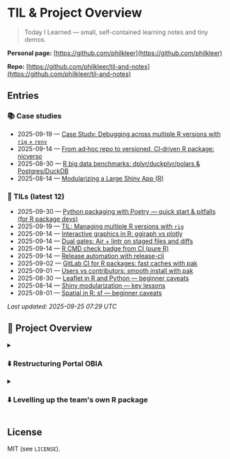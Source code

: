 # TIL & Project Overview

> Today I Learned — small, self-contained learning notes and tiny demos.  

**Personal page:** [https://github.com/philkleer](https://github.com/philkleer)

**Repo:** [https://github.com/philkleer/til-and-notes](https://github.com/philkleer/til-and-notes)

## Entries

<!-- START:INDEX -->
### 📚 Case studies
- 2025-09-19 — [Case Study: Debugging across multiple R versions with `rig` + `renv`](notes/case-studies/2025-09-19-debugging-multiple-R-versions-with-rig-and-renv.md)
- 2025-09-14 — [From ad‑hoc repo to versioned, CI‑driven R package: nicverso](notes/case-studies/2025-09-14-nicverso-ci-overhaul.md)
- 2025-08-30 — [R big data benchmarks: dplyr/duckplyr/polars & Postgres/DuckDB](notes/case-studies/2025-08-30-r-bigdata-benchmarks-updated.md)
- 2025-08-14 — [Modularizing a Large Shiny App (R)](notes/case-studies/2025-08-14-modularizing-large-shiny-app.md)

### 📝 TILs (latest 12)
- 2025-09-30 — [Python packaging with Poetry — quick start & pitfalls (for R package devs)](til/2025/09/2025-09-30-poetry-quickstart-pitfalls.md)
- 2025-09-19 — [TIL: Managing multiple R versions with `rig`](til/2025/09/2025-09-19-managing-multiple-r-versions-with-rig.md)
- 2025-09-14 — [Interactive graphics in R: ggiraph vs plotly](til/2025/08/2025-08-24-ggiraph-vs-plotly.md)
- 2025-09-14 — [Dual gates: Air + lintr on staged files and diffs](til/2025/09/2025-09-14-dual-gates-air-+-lintr-on-staged-files-and-diffs.md)
- 2025-09-14 — [R CMD check badge from CI (pure R)](til/2025/09/2025-09-07-r-cmd-check-badge-from-ci-(pure-r).md)
- 2025-09-14 — [Release automation with release-cli](til/2025/09/2025-09-10-release-automation-with-release-cli.md)
- 2025-09-02 — [GitLab CI for R packages: fast caches with pak](til/2025/09/2025-09-02-gitlab-ci-for-r-packages-fast-caches-with-pak.md)
- 2025-09-01 — [Users vs contributors: smooth install with pak](til/2025/09/2025-09-01-users-vs-contributors-smooth-install-with-pak.md)
- 2025-08-30 — [Leaflet in R and Python — beginner caveats](til/2025/08/2025-08-30-leaflet-r-vs-python-caveats.md)
- 2025-08-14 — [Shiny modularization — key lessons](til/2025/08/2025-08-14-modularization.md)
- 2025-08-01 — [Spatial in R: sf — beginner caveats](til/2025/08/2025-08-01-sf-vs-geopolars-caveats.md)

_Last updated: 2025-09-25 07:29 UTC_
<!-- END:INDEX -->

## 🌁 Project Overview

<details>

<summary><h3>⬇️ Restructuring Portal OBIA</h3></summary>

In this project, I worked on an initial version started by former colleagues for the [Observatório de Inteligência Artificial portal](https://obia.nic.br), which monitors AI use and development across federal organizations. **Before** I joined, the project was managed by a single person and **consisted of a monolithic Shiny application with just four files** and many duplicated code blocks (mean LOC: 4,685.25; max LOC: 10,651). There was a CI/CD process in place to deploy the application, but quality checks such as formatting and linting were not implemented, and no tests had been included yet.  

**My role and goal** was to **refactor** this monolithic Shiny application **into a modular, maintainable codebase** using modules and pure R components. In addition, the objective was to ensure the code was written and documented in a way that enabled multiple developers to collaborate effectively. Overall, my contribution led to a **~41% reduction** in total lines of code (~18.7k → ~11.13k LOC) while maintaining functionality. The **largest file size** shrank from **10,651** lines to **2,884** lines (improving navigation and reviews), and the project is now clearly separated into **UI modules** (`src/modules`) and **pure logic** (`src/R`), alongside `ui.R`, `server.R`, `global.R`, and `global-var.R`.  

Additionally, **I implemented** `renv` for **environment management** to support developers, and integrated it into the CI/CD pipeline. Since the project would eventually involve multiple contributors, **I integrated formatting (`Air`) and linting (`lintr`)** into both CI/CD and a pre-commit configuration, ensuring that only code with consistent style and linting passes is committed. To further improve maintainability and quality, **I wrote unit tests** for `src/R` and **Shiny tests for modules** in `src/modules`.  


#### Stats after transitioning code

| dir          | n_files | n_funcs | min_LOC |  max_LOC |   mean_LOC | median_LOC |
|--------------|--------:|--------:|--------:|---------:|-----------:|-----------:|
| src/         |       4 |       9 |     229 |      479 |        312 |        270 |
| src/modules/ |       4 |      18 |     253 |     1142 |     604.75 |        512 |
| src/R/       |       8 |     121 |     222 |     2884 |     933.38 |      690.5 |
| **<TOTAL>**  |  **16** | **148** | **222** | **2884** | **695.88** |    **481** |

#### See more about the project: [Case study](notes/case-studies/2025-08-14-modularizing-large-shiny-app.md), 

</details>

<details>
<summary><h3>⬇️ Levelling up the team's own R package</h3></summary>

When I started at a new company, I was excited to see that the team was already using a shared R package to centralize common functionality. The package had a clear structure, but it lacked **standardization** (inconsistent formatting and styles across files), a clear separation of logic for **users vs. contributors/maintainers**, and a **CI/CD process** for versioning and internal releases.  

**My first goals** with the package were to:  
1. Standardize the project layout and tooling for **consistency and quality**.  
2. Introduce **CI/CD** to automate checks, builds, and releases.  
3. Establish a **versioned installation path for users**, ensuring older products remain stable.  
4. Add **unit tests** with `testthat`.  

To achieve **standardization**, I split the package logic between **users** (with an updated and clear **README.md**) and **contributors** (with a new **CONTRIBUTING.md**). Contributors received setup instructions for editor/CLI, guidance on `Air` + `lintr`, and conventions for commits and releases. To ensure consistent development across environments, I implemented **`renv` environment management** (compatible with `rig` for multiple R versions [see Case study](notes/case-studies/2025-09-19-debugging-multiple-R-versions-with-rig-and-renv.md)). Additionally, I enforced **formatting** with `Air`, **linting** with `lintr`, and **clean environment checks** via pre-commit hooks. This ensured that all contributions followed a unified style and reproducible environment setup.  

For **safe usage and stability**, I established a **versioning strategy**. This was crucial because many older products depended on the package, and updates could otherwise break functionality. I built a **CI/CD pipeline** that automatically formats and lints code, checks test coverage, builds the package (including a manual landing in `dist/`), and finally **releases a tagged version** (e.g., `v0.13.1`). Team members could then install specific versions directly using `pak`, ensuring both stability and reproducibility.  

The **impact** of this work was significant: team members could now install the package natively with version control, onboarding became faster thanks to clear documentation, and the pipeline guaranteed **reproducible builds** with downloadable artifacts. This established clear roles for **users vs. contributors** and made the overall workflow more reliable and scalable.  

#### See more in the [case study](notes/case-studies/2025-09-14-nicverso-ci-overhaul.md)

</details>

## License
MIT (see `LICENSE`).
